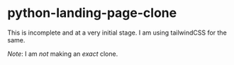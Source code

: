 # python-landing-page-clone

This is incomplete and at a very initial stage. I am using tailwindCSS for the same.

_Note_: I am _not_ making an _exact_ clone.
